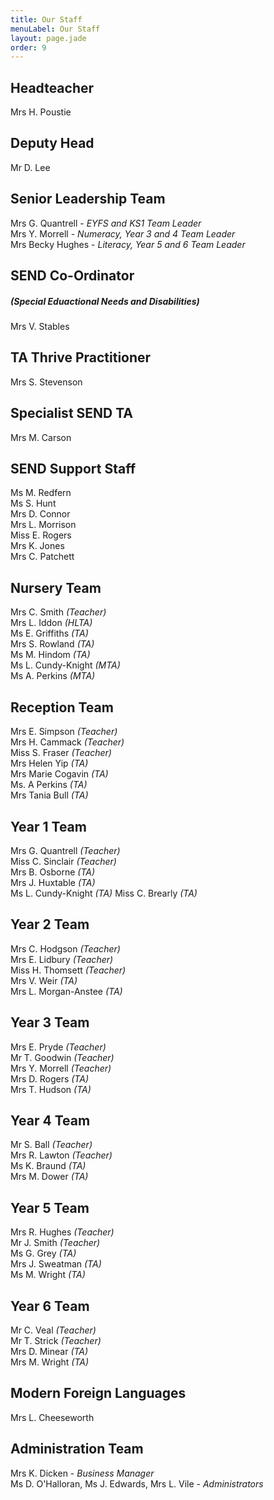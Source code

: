 ```yaml
---
title: Our Staff
menuLabel: Our Staff
layout: page.jade
order: 9
---
```


## Headteacher

Mrs H. Poustie

## Deputy Head

Mr D. Lee

## Senior Leadership Team

Mrs G. Quantrell - _EYFS and KS1 Team Leader_  
Mrs Y. Morrell - _Numeracy, Year 3 and 4 Team Leader_  
Mrs Becky Hughes - _Literacy, Year 5 and 6 Team Leader_

## SEND Co-Ordinator

##### (Special Eduactional Needs and Disabilities)

Mrs V. Stables

## TA Thrive Practitioner

Mrs S. Stevenson

## Specialist SEND TA

Mrs M. Carson

## SEND Support Staff

Ms M. Redfern  
Ms S. Hunt  
Mrs D. Connor  
Mrs L. Morrison  
Miss E. Rogers  
Mrs K. Jones  
Mrs C. Patchett

## Nursery Team

Mrs C. Smith _(Teacher)_  
Mrs L. Iddon _(HLTA)_  
Ms E. Griffiths _(TA)_  
Mrs S. Rowland _(TA)_  
Ms M. Hindom _(TA)_  
Ms L. Cundy-Knight _(MTA)_  
Ms A. Perkins _(MTA)_

## Reception Team

Mrs E. Simpson _(Teacher)_  
Mrs H. Cammack _(Teacher)_  
Miss S. Fraser _(Teacher)_  
Mrs Helen Yip _(TA)_  
Mrs Marie Cogavin _(TA)_  
Ms. A Perkins _(TA)_  
Mrs Tania Bull _(TA)_

## Year 1 Team

Mrs G. Quantrell _(Teacher)_  
Miss C. Sinclair _(Teacher)_  
Mrs B. Osborne _(TA)_  
Mrs J. Huxtable _(TA)_  
Ms L. Cundy-Knight _(TA)_
Miss C. Brearly _(TA)_

## Year 2 Team

Mrs C. Hodgson _(Teacher)_  
Mrs E. Lidbury _(Teacher)_  
Miss H. Thomsett _(Teacher)_  
Mrs V. Weir _(TA)_  
Mrs L. Morgan-Anstee _(TA)_

## Year 3 Team

Mrs E. Pryde _(Teacher)_  
Mr T. Goodwin _(Teacher)_  
Mrs Y. Morrell _(Teacher)_  
Mrs D. Rogers _(TA)_  
Mrs T. Hudson _(TA)_

## Year 4 Team

Mr S. Ball _(Teacher)_  
Mrs R. Lawton _(Teacher)_  
Ms K. Braund _(TA)_  
Mrs M. Dower _(TA)_

## Year 5 Team

Mrs R. Hughes _(Teacher)_  
Mr J. Smith _(Teacher)_  
Ms G. Grey _(TA)_  
Mrs J. Sweatman _(TA)_  
Ms M. Wright _(TA)_

## Year 6 Team

Mr C. Veal _(Teacher)_  
Mr T. Strick _(Teacher)_  
Mrs D. Minear _(TA)_  
Mrs M. Wright _(TA)_

## Modern Foreign Languages

Mrs L. Cheeseworth

## Administration Team

Mrs K. Dicken - _Business Manager_  
Ms D. O'Halloran, Ms J. Edwards, Mrs L. Vile - _Administrators_
